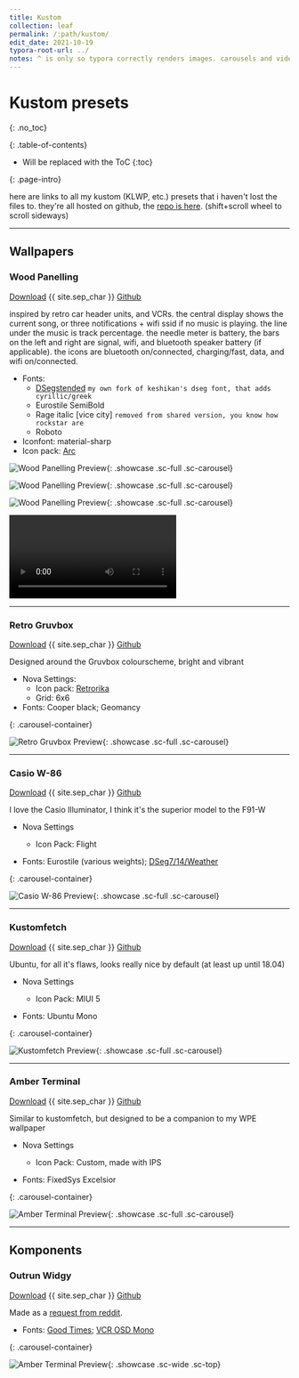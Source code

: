 ```yaml
---
title: Kustom
collection: leaf
permalink: /:path/kustom/
edit_date: 2021-10-19
typora-root-url: ../
notes: ^ is only so typora correctly renders images. carousels and videos need html
---
```


# Kustom presets
{: .no_toc}

<div class="contents-intro-container" markdown="1">

{: .table-of-contents}

* Will be replaced with the ToC
{:toc}

{: .page-intro}

here are links to all my kustom (KLWP, etc.) presets that i haven't lost the files to. they're all hosted on github, the [repo is here](https://github.com/ZeusOfTheCrows/kustom-presets). (shift+scroll wheel to scroll sideways)

</div>

---

## Wallpapers

### Wood Panelling

[Download](https://github.com/ZeusOfTheCrows/kustom-presets/raw/master/klwp/Wood_Panelling.klwp) {{ site.sep_char }} [Github](https://github.com/ZeusOfTheCrows/kustom-presets/blob/master/klwp/Wood_Panelling.klwp)

inspired by retro car header units, and VCRs. the central display  shows the  current song, or three notifications + wifi ssid if no music  is playing. the line under the music is track percentage. the needle  meter is  battery, the bars on the left and right are signal, wifi, and  bluetooth  speaker battery (if applicable). the icons are bluetooth  on/connected,  charging/fast, data, and wifi on/connected.

* Fonts:
	* [DSegstended](https://github.com/ZeusOfTheCrows/DSegstended/) `my own fork of keshikan's dseg font, that adds cyrillic/greek`
	* Eurostile SemiBold
	* Rage italic [vice city] `removed from shared version, you know how rockstar are`
	* Roboto
* Iconfont: material-sharp
* Icon pack: [Arc](https://play.google.com/store/apps/details?id=com.coccco28.arc)

<!-- invisible bit of html here. it's absolutely imperative it exists -->

<div class="carousel-container" markdown="1">

![Wood Panelling Preview](/assets/images/mobile/kustom/wood_panelling_01.png){: .showcase .sc-full .sc-carousel}

![Wood Panelling Preview](/assets/images/mobile/kustom/wood_panelling_02.png){: .showcase .sc-full .sc-carousel}

![Wood Panelling Preview](/assets/images/mobile/kustom/wood_panelling_03.png){: .showcase .sc-full .sc-carousel}

<video class="showcase sc-full sc-carousel" controls>
	<source src="/assets/images/mobile/kustom/wood_panelling_04.mp4" alt="Wood Panelling Preview Video" type="video/mp4"/>
</video>

</div>

---

### Retro Gruvbox

[Download](https://github.com/ZeusOfTheCrows/kustom-presets/raw/master/klwp/Retro_Gruvbox.klwp) {{ site.sep_char }} [Github](https://github.com/ZeusOfTheCrows/kustom-presets/blob/master/klwp/Retro_Gruvbox.klwp)

Designed around the Gruvbox colourscheme, bright and vibrant

* Nova Settings:
	* Icon pack: [Retrorika](https://play.google.com/store/apps/details?id=com.sikebox.retrorika.material.icons)
	* Grid: 6x6
* Fonts: Cooper black; Geomancy

{: .carousel-container}

![Retro Gruvbox Preview](/assets/images/mobile/kustom/retro_gruvbox.png){: .showcase .sc-full .sc-carousel}

---

### Casio W-86

[Download](https://github.com/ZeusOfTheCrows/kustom-presets/raw/master/klwp/Casio_W_86_Illuminator.klwp) {{ site.sep_char }} [Github](https://github.com/ZeusOfTheCrows/kustom-presets/blob/master/klwp/Casio_W_86_Illuminator.klwp)

I love the Casio Illuminator, I think it's the superior model to the F91-W

* Nova Settings
	* Icon Pack: Flight

* Fonts: Eurostile (various weights); [DSeg7/14/Weather](https://www.keshikan.net/fonts-e.html)

{: .carousel-container}

![Casio W-86 Preview](/assets/images/mobile/kustom/casio_w_86_illuminator.png){: .showcase .sc-full .sc-carousel}

---

### Kustomfetch

[Download](https://github.com/ZeusOfTheCrows/kustom-presets/raw/master/klwp/Kustomfetch.klwp) {{ site.sep_char }} [Github](https://github.com/ZeusOfTheCrows/kustom-presets/blob/master/klwp/Kustomfetch.klwp)

Ubuntu, for all it's flaws, looks really nice by default (at least up until 18.04)

* Nova Settings
	* Icon Pack: MIUI 5

* Fonts: Ubuntu Mono

{: .carousel-container}

![Kustomfetch Preview](/assets/images/mobile/kustom/kustomfetch.png){: .showcase .sc-full .sc-carousel}

---

### Amber Terminal

[Download](https://github.com/ZeusOfTheCrows/kustom-presets/raw/master/klwp/Amber_Terminal.klwp) {{ site.sep_char }} [Github](https://github.com/ZeusOfTheCrows/kustom-presets/blob/master/klwp/Amber_Terminal.klwp)

Similar to kustomfetch, but designed to be a companion to my WPE wallpaper

* Nova Settings
	* Icon Pack: Custom, made with IPS

* Fonts: FixedSys Excelsior

{: .carousel-container}

![Amber Terminal Preview](/assets/images/mobile/kustom/amber_terminal.png){: .showcase .sc-full .sc-carousel}

---

## Komponents

### Outrun Widgy

[Download](https://github.com/ZeusOfTheCrows/kustom-presets/raw/master/komp/Outrun_Widgy.komp) {{ site.sep_char }} [Github](https://github.com/ZeusOfTheCrows/kustom-presets/blob/master/komp/Outrun_Widgy.komp)

Made as a [request from reddit](https://www.reddit.com/r/outrun/comments/iq8iam/made_an_outrun_vibe_widget_with_widgy_for_ios_14/g4r1d8c/).

- Fonts: [Good Times](https://typodermicfonts.com/good-times/); [VCR OSD Mono](http://luc.devroye.org/fonts-75108.html)

{: .carousel-container}

![Amber Terminal Preview](/assets/images/mobile/kustom/outrun_widgy.png){: .showcase .sc-wide .sc-top}
